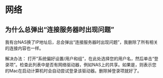 # 网络

## 为什么总弹出“连接服务器时出现问题”

我有台NAS换了IP地址后，总会弹出“连接服务器时出现问题”，我删除了所有相关的连接内容也一样。

解决办法： 打开"系统偏好设置/用户和组”，在此处选择您的用户名，然后单击“登录项”。检查此列表中是否有网络驱动器，例如NAS上的共享。如果是，则表示您的Mac在启动计算机时会自动尝试登录该驱动器。删除掉登录项就好了。